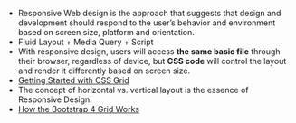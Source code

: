 - Responsive Web design is the approach that suggests that design and development should respond to the user’s behavior and environment based on screen size, platform and orientation.
- Fluid Layout + Media Query + Script
- With responsive design, users will access **the same basic file** through their browser, regardless of device, but **CSS code** will control the layout and render it differently based on screen size.
- [Getting Started with CSS Grid](https://css-tricks.com/getting-started-css-grid/)
- The concept of horizontal vs. vertical layout is the essence of Responsive Design.
- [How the Bootstrap 4 Grid Works](https://uxplanet.org/how-the-bootstrap-4-grid-works-a1b04703a3b7)
